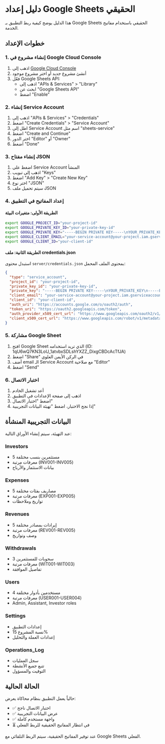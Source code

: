 # دليل إعداد Google Sheets الحقيقي

هذا الدليل يوضح كيفية ربط التطبيق بـ Google Sheets الحقيقي باستخدام مفاتيح الخدمة.

## خطوات الإعداد

### 1. إنشاء مشروع في Google Cloud Console

1. اذهب إلى [Google Cloud Console](https://console.cloud.google.com/)
2. أنشئ مشروع جديد أو اختر مشروع موجود
3. فعّل Google Sheets API:
   - اذهب إلى "APIs & Services" > "Library"
   - ابحث عن "Google Sheets API"
   - اضغط "Enable"

### 2. إنشاء Service Account

1. اذهب إلى "APIs & Services" > "Credentials"
2. اضغط "Create Credentials" > "Service Account"
3. اطل إلى Service Account اسم مثل "sheets-service"
4. اضغط "Create and Continue"
5. اختر الدور "Editor" أو "Owner"
6. اضغط "Done"

### 3. إنشاء مفتاح JSON

1. اضغط على Service Account المنشأ
2. اذهب إلى تبويب "Keys"
3. اضغط "Add Key" > "Create New Key"
4. اختر نوع "JSON"
5. سيتم تحميل ملف JSON

### 4. إعداد المفاتيح في التطبيق

#### الطريقة الأولى: متغيرات البيئة
```bash
export GOOGLE_PROJECT_ID="your-project-id"
export GOOGLE_PRIVATE_KEY_ID="your-private-key-id"
export GOOGLE_PRIVATE_KEY="-----BEGIN PRIVATE KEY-----\nYOUR_PRIVATE_KEY\n-----END PRIVATE KEY-----\n"
export GOOGLE_CLIENT_EMAIL="your-service-account@your-project.iam.gserviceaccount.com"
export GOOGLE_CLIENT_ID="your-client-id"
```

#### الطريقة الثانية: ملف credentials.json
استبدل محتوى `server/credentials.json` بمحتوى الملف المحمل:

```json
{
  "type": "service_account",
  "project_id": "your-project-id",
  "private_key_id": "your-private-key-id",
  "private_key": "-----BEGIN PRIVATE KEY-----\nYOUR_PRIVATE_KEY\n-----END PRIVATE KEY-----\n",
  "client_email": "your-service-account@your-project.iam.gserviceaccount.com",
  "client_id": "your-client-id",
  "auth_uri": "https://accounts.google.com/o/oauth2/auth",
  "token_uri": "https://oauth2.googleapis.com/token",
  "auth_provider_x509_cert_url": "https://www.googleapis.com/oauth2/v1/certs",
  "client_x509_cert_url": "https://www.googleapis.com/robot/v1/metadata/x509/your-service-account%40your-project.iam.gserviceaccount.com"
}
```

### 5. مشاركة Google Sheet

1. افتح Google Sheet الذي تريد استخدامه (ID: 1qU6wQ7KN3LoU_1atvbxSDLshYXZZ_DixgCBDcAcTfJA)
2. اضغط "Share" في الركن الأيمن العلوي
3. أضف email الـ Service Account مع صلاحية "Editor"
4. اضغط "Send"

### 6. اختبار الاتصال

1. أعد تشغيل الخادم
2. اذهب إلى صفحة الإعدادات في التطبيق
3. اضغط "اختبار الاتصال"
4. إذا نجح الاختبار، اضغط "تهيئة البيانات التجريبية"

## البيانات التجريبية المنشأة

عند التهيئة، سيتم إنشاء الأوراق التالية:

### Investors
- 5 مستثمرين بنسب مختلفة
- معرفات مرتبة (INV001-INV005)
- بيانات الاستثمار والأرباح

### Expenses  
- 5 مصاريف بفئات مختلفة
- معرفات مرتبة (EXP001-EXP005)
- تواريخ وملاحظات

### Revenues
- 5 إيرادات بمصادر مختلفة
- معرفات مرتبة (REV001-REV005)
- وصف وتواريخ

### Withdrawals
- 3 سحوبات للمستثمرين
- معرفات مرتبة (WIT001-WIT003)
- تفاصيل الموافقة

### Users
- 4 مستخدمين بأدوار مختلفة
- معرفات مرتبة (USER001-USER004)
- Admin, Assistant, Investor roles

### Settings
- إعدادات التطبيق
- نسبة المشروع 15%
- إعدادات العملة والتحليل

### Operations_Log
- سجل العمليات
- تتبع جميع الأنشطة
- التوقيت والمسؤول

## الحالة الحالية

حالياً يعمل التطبيق بنظام محاكاة يعرض:
- ✅ اختبار الاتصال ناجح
- ✅ عرض البيانات التجريبية
- ✅ واجهة مستخدم كاملة
- ⏳ في انتظار المفاتيح الحقيقية للربط الفعلي

عند توفير المفاتيح الحقيقية، سيتم الربط التلقائي مع Google Sheets الفعلي.
